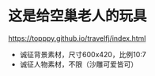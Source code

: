 # 这是给空巢老人的玩具

https://topppy.github.io/travelfj/index.html

- 诚征背景素材，尺寸600x420，比例10:7
- 诚征人物素材，不限（沙雕可爱皆可）
